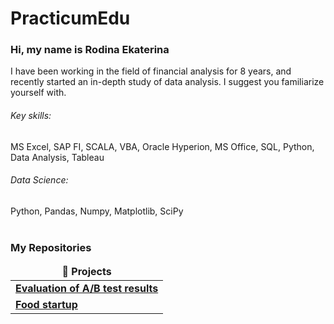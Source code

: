 # PracticumEdu
### Hi, my name is Rodina Ekaterina 

I have been working in the field of financial analysis for 8 years, and recently started an in-depth study of data analysis. I suggest you familiarize yourself with.

###### Key skills:
MS Excel, SAP FI, SCALA, VBA, Oracle Hyperion, MS Office, SQL, Python, Data Analysis, Tableau

###### Data Science: 
Python, Pandas, Numpy, Matplotlib, SciPy
<br><br>
<h3>My Repositories</h3>

<table width=100%>
  <thead align="center">
    <tr border: none;>
      <td><b>🎁 Projects</b></td>
    </tr>
  </thead>
  <tbody>


<tr>
      <td><a href="https://github.com/EkaterinaRodina/PracticumEdu/tree/main/A_B_test"><b> Evaluation of A/B test results </b></a></td>
</tr>    
<tr>
      <td><a href="https://github.com/EkaterinaRodina/PracticumEdu/tree/main/Project"><b> Food startup </b></a></td>
</tr>    

  </tbody>
</table>
